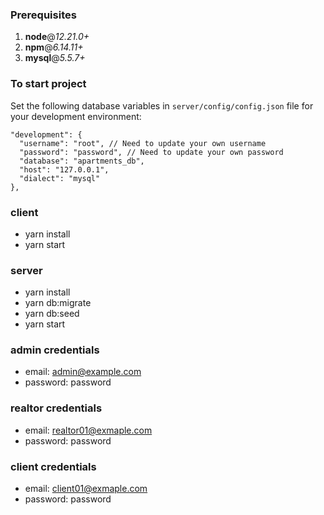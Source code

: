 ### Prerequisites

1. **node**@_12.21.0+_
2. **npm**@_6.14.11+_
3. **mysql**@_5.5.7+_

### To start project

Set the following database variables in `server/config/config.json` file for your development environment:

```
"development": {
  "username": "root", // Need to update your own username
  "password": "password", // Need to update your own password
  "database": "apartments_db",
  "host": "127.0.0.1",
  "dialect": "mysql"
},
```

### client

- yarn install
- yarn start

### server

- yarn install
- yarn db:migrate
- yarn db:seed
- yarn start

### admin credentials

- email: admin@example.com
- password: password

### realtor credentials

- email: realtor01@exmaple.com
- password: password

### client credentials

- email: client01@exmaple.com
- password: password
